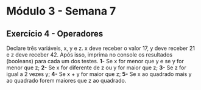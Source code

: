 # Módulo 3 - Semana 7
## Exercício 4 - Operadores

Declare três variáveis, x, y e z. x deve receber o valor 17, y deve receber 21 e z deve receber 42. Após isso, imprima no console os resultados (booleans) para cada um dos testes.
**1-** Se x for menor que y e se y for menor que z;
**2-** Se x for diferente de z ou y for maior que z;
**3-** Se z for igual a 2 vezes y;
**4-** Se x + y for maior que z;
**5-** Se x ao quadrado mais y ao quadrado forem maiores que z ao quadrado.